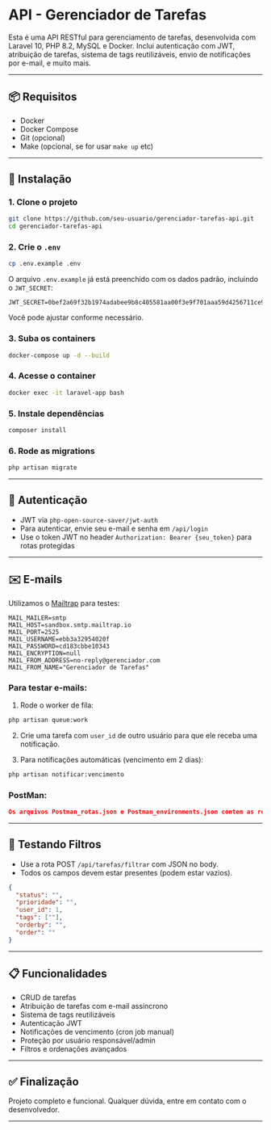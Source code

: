 
# API - Gerenciador de Tarefas

Esta é uma API RESTful para gerenciamento de tarefas, desenvolvida com Laravel 10, PHP 8.2, MySQL e Docker. Inclui autenticação com JWT, atribuição de tarefas, sistema de tags reutilizáveis, envio de notificações por e-mail, e muito mais.

---

## 📦 Requisitos

- Docker
- Docker Compose
- Git (opcional)
- Make (opcional, se for usar `make up` etc)

---

## 🚀 Instalação

### 1. Clone o projeto

```bash
git clone https://github.com/seu-usuario/gerenciador-tarefas-api.git
cd gerenciador-tarefas-api
```

### 2. Crie o `.env`

```bash
cp .env.example .env
```

O arquivo `.env.example` já está preenchido com os dados padrão, incluindo o `JWT_SECRET`:

```env
JWT_SECRET=0bef2a69f32b1974adabee9b8c405581aa00f3e9f701aaa59d4256711ce9b7aa
```

Você pode ajustar conforme necessário.

### 3. Suba os containers

```bash
docker-compose up -d --build
```

### 4. Acesse o container

```bash
docker exec -it laravel-app bash
```

### 5. Instale dependências

```bash
composer install
```

### 6. Rode as migrations

```bash
php artisan migrate
```

---

## 🔐 Autenticação

- JWT via `php-open-source-saver/jwt-auth`
- Para autenticar, envie seu e-mail e senha em `/api/login`
- Use o token JWT no header `Authorization: Bearer {seu_token}` para rotas protegidas

---

## ✉️ E-mails

Utilizamos o [Mailtrap](https://mailtrap.io) para testes:

```env
MAIL_MAILER=smtp
MAIL_HOST=sandbox.smtp.mailtrap.io
MAIL_PORT=2525
MAIL_USERNAME=ebb3a32954020f
MAIL_PASSWORD=cd183cbbe10343
MAIL_ENCRYPTION=null
MAIL_FROM_ADDRESS=no-reply@gerenciador.com
MAIL_FROM_NAME="Gerenciador de Tarefas"
```

### Para testar e-mails:

1. Rode o worker de fila:
```bash
php artisan queue:work
```

2. Crie uma tarefa com `user_id` de outro usuário para que ele receba uma notificação.

3. Para notificações automáticas (vencimento em 2 dias):

```bash
php artisan notificar:vencimento
```

### PostMan:

```json
Os arquivos Postman_rotas.json e Postman_environments.json contem as rotas, variaveis e scripts para importar diretamente em seu PostMan.
```

---

## 🧪 Testando Filtros

- Use a rota POST `/api/tarefas/filtrar` com JSON no body.
- Todos os campos devem estar presentes (podem estar vazios).

```json
{
  "status": "",
  "prioridade": "",
  "user_id": 1,
  "tags": [""],
  "orderby": "",
  "order": ""
}
```

---

## 📋 Funcionalidades

- CRUD de tarefas
- Atribuição de tarefas com e-mail assíncrono
- Sistema de tags reutilizáveis
- Autenticação JWT
- Notificações de vencimento (cron job manual)
- Proteção por usuário responsável/admin
- Filtros e ordenações avançados

---

## ✅ Finalização

Projeto completo e funcional. Qualquer dúvida, entre em contato com o desenvolvedor.

---
